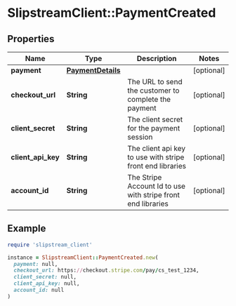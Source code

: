 # SlipstreamClient::PaymentCreated

## Properties

| Name | Type | Description | Notes |
| ---- | ---- | ----------- | ----- |
| **payment** | [**PaymentDetails**](PaymentDetails.md) |  | [optional] |
| **checkout_url** | **String** | The URL to send the customer to complete the payment | [optional] |
| **client_secret** | **String** | The client secret for the payment session | [optional] |
| **client_api_key** | **String** | The client api key to use with stripe front end libraries | [optional] |
| **account_id** | **String** | The Stripe Account Id to use with stripe front end libraries | [optional] |

## Example

```ruby
require 'slipstream_client'

instance = SlipstreamClient::PaymentCreated.new(
  payment: null,
  checkout_url: https://checkout.stripe.com/pay/cs_test_1234,
  client_secret: null,
  client_api_key: null,
  account_id: null
)
```


